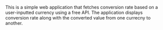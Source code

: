 This is a simple web application that fetches conversion rate based on a user-inputted currency using a free API. The application displays conversion rate along with the converted value from one currecny to another.